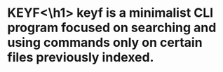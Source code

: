 <h1 text-align="center">KEYF<\h1>
keyf is a minimalist CLI program focused on searching and using commands only on certain files previously indexed.

